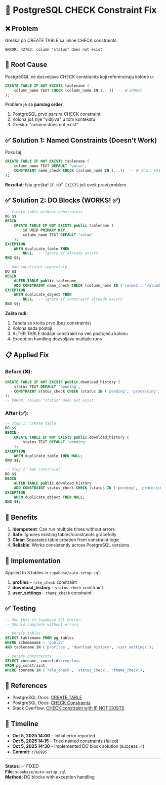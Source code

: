 # 🔧 PostgreSQL CHECK Constraint Fix

## ❌ Problem

Greška pri CREATE TABLE sa inline CHECK constraints:
```
ERROR: 42703: column "status" does not exist
```

## 🐛 Root Cause

PostgreSQL ne dozvoljava CHECK constraints koji referenciraju kolone u:
```sql
CREATE TABLE IF NOT EXISTS tablename (
    column_name TEXT CHECK (column_name IN (...))  -- ❌ ERROR!
);
```

Problem je sa **parsing order**:
1. PostgreSQL prvo parsira CHECK constraint
2. Kolona još nije "vidljiva" u tom kontekstu
3. Greška: "column does not exist"

## ✅ Solution 1: Named Constraints (Doesn't Work)

Pokušaj:
```sql
CREATE TABLE IF NOT EXISTS tablename (
    column_name TEXT DEFAULT 'value',
    CONSTRAINT name_check CHECK (column_name IN (...))  -- ❌ STILL FAILS!
);
```

**Rezultat**: Ista greška! `IF NOT EXISTS` još uvek pravi problem.

## ✅ Solution 2: DO Blocks (WORKS! ✅)

```sql
-- Create table without constraints
DO $$ 
BEGIN
    CREATE TABLE IF NOT EXISTS public.tablename (
        id UUID PRIMARY KEY,
        column_name TEXT DEFAULT 'value'
    );
EXCEPTION
    WHEN duplicate_table THEN
        NULL;  -- Ignore if already exists
END $$;

-- Add constraint separately
DO $$ 
BEGIN
    ALTER TABLE public.tablename 
    ADD CONSTRAINT name_check CHECK (column_name IN ('value1', 'value2'));
EXCEPTION
    WHEN duplicate_object THEN
        NULL;  -- Ignore if constraint already exists
END $$;
```

**Zašto radi:**
1. Tabela se kreira prvo (bez constraints)
2. Kolona sada postoji
3. ALTER TABLE dodaje constraint na već postojeću kolonu
4. Exception handling dozvoljava multiple runs

## 📋 Applied Fix

### Before (❌):
```sql
CREATE TABLE IF NOT EXISTS public.download_history (
    status TEXT DEFAULT 'pending',
    CONSTRAINT status_check CHECK (status IN ('pending', 'processing', 'completed', 'failed'))
);
-- ERROR: column "status" does not exist
```

### After (✅):
```sql
-- Step 1: Create table
DO $$ 
BEGIN
    CREATE TABLE IF NOT EXISTS public.download_history (
        status TEXT DEFAULT 'pending'
    );
EXCEPTION
    WHEN duplicate_table THEN NULL;
END $$;

-- Step 2: Add constraint
DO $$ 
BEGIN
    ALTER TABLE public.download_history 
    ADD CONSTRAINT status_check CHECK (status IN ('pending', 'processing', 'completed', 'failed'));
EXCEPTION
    WHEN duplicate_object THEN NULL;
END $$;
```

## 🎯 Benefits

1. **Idempotent**: Can run multiple times without errors
2. **Safe**: Ignores existing tables/constraints gracefully
3. **Clear**: Separates table creation from constraint logic
4. **Reliable**: Works consistently across PostgreSQL versions

## 📝 Implementation

Applied to 3 tables in `supabase/auto-setup.sql`:

1. **profiles** - `role_check` constraint
2. **download_history** - `status_check` constraint
3. **user_settings** - `theme_check` constraint

## ✅ Testing

```sql
-- Run this in Supabase SQL Editor:
-- Should complete without errors

-- Verify tables
SELECT tablename FROM pg_tables 
WHERE schemaname = 'public' 
AND tablename IN ('profiles', 'download_history', 'user_settings');

-- Verify constraints
SELECT conname, conrelid::regclass 
FROM pg_constraint 
WHERE conname IN ('role_check', 'status_check', 'theme_check');
```

## 🔗 References

- PostgreSQL Docs: [CREATE TABLE](https://www.postgresql.org/docs/current/sql-createtable.html)
- PostgreSQL Docs: [CHECK Constraints](https://www.postgresql.org/docs/current/ddl-constraints.html#DDL-CONSTRAINTS-CHECK-CONSTRAINTS)
- Stack Overflow: [CHECK constraint with IF NOT EXISTS](https://stackoverflow.com/questions/3524088)

## 📅 Timeline

- **Oct 5, 2025 14:00** - Initial error reported
- **Oct 5, 2025 14:15** - Tried named constraints (failed)
- **Oct 5, 2025 14:30** - Implemented DO block solution (success ✅)
- **Commit**: `c766995`

---

**Status**: ✅ FIXED  
**File**: `supabase/auto-setup.sql`  
**Method**: DO blocks with exception handling
